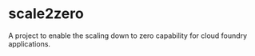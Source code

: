 # scale2zero

A project to enable the scaling down to zero capability for cloud foundry applications.

